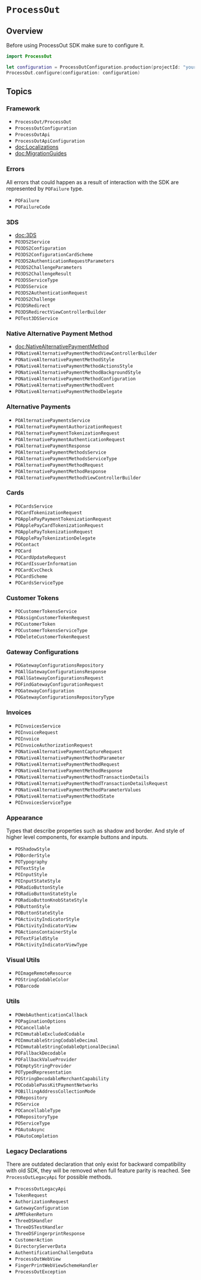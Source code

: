 # ``ProcessOut``

## Overview

Before using ProcessOut SDK make sure to configure it.

```swift
import ProcessOut

let configuration = ProcessOutConfiguration.production(projectId: "your_project_id")
ProcessOut.configure(configuration: configuration)
```

## Topics

### Framework

- ``ProcessOut/ProcessOut``
- ``ProcessOutConfiguration``
- ``ProcessOutApi``
- ``ProcessOutApiConfiguration``
- <doc:Localizations>
- <doc:MigrationGuides>

### Errors

All errors that could happen as a result of interaction with the SDK are represented by ``POFailure`` type.

- ``POFailure``
- ``POFailureCode``

### 3DS

- <doc:3DS>
- ``PO3DS2Service``
- ``PO3DS2Configuration``
- ``PO3DS2ConfigurationCardScheme``
- ``PO3DS2AuthenticationRequestParameters``
- ``PO3DS2ChallengeParameters``
- ``PO3DS2ChallengeResult``
- ``PO3DSServiceType``
- ``PO3DSService``
- ``PO3DS2AuthenticationRequest``
- ``PO3DS2Challenge``
- ``PO3DSRedirect``
- ``PO3DSRedirectViewControllerBuilder``
- ``POTest3DSService``

### Native Alternative Payment Method

- <doc:NativeAlternativePaymentMethod>
- ``PONativeAlternativePaymentMethodViewControllerBuilder``
- ``PONativeAlternativePaymentMethodStyle``
- ``PONativeAlternativePaymentMethodActionsStyle``
- ``PONativeAlternativePaymentMethodBackgroundStyle``
- ``PONativeAlternativePaymentMethodConfiguration``
- ``PONativeAlternativePaymentMethodEvent``
- ``PONativeAlternativePaymentMethodDelegate``

### Alternative Payments

- ``POAlternativePaymentsService``
- ``POAlternativePaymentAuthorizationRequest``
- ``POAlternativePaymentTokenizationRequest``
- ``POAlternativePaymentAuthenticationRequest``
- ``POAlternativePaymentResponse``
- ``POAlternativePaymentMethodsService``
- ``POAlternativePaymentMethodsServiceType``
- ``POAlternativePaymentMethodRequest``
- ``POAlternativePaymentMethodResponse``
- ``POAlternativePaymentMethodViewControllerBuilder``

### Cards

- ``POCardsService``
- ``POCardTokenizationRequest``
- ``POApplePayPaymentTokenizationRequest``
- ``POApplePayCardTokenizationRequest``
- ``POApplePayTokenizationRequest``
- ``POApplePayTokenizationDelegate``
- ``POContact``
- ``POCard``
- ``POCardUpdateRequest``
- ``POCardIssuerInformation``
- ``POCardCvcCheck``
- ``POCardScheme``
- ``POCardsServiceType``

### Customer Tokens

- ``POCustomerTokensService``
- ``POAssignCustomerTokenRequest``
- ``POCustomerToken``
- ``POCustomerTokensServiceType``
- ``PODeleteCustomerTokenRequest``

### Gateway Configurations

- ``POGatewayConfigurationsRepository``
- ``POAllGatewayConfigurationsResponse``
- ``POAllGatewayConfigurationsRequest``
- ``POFindGatewayConfigurationRequest``
- ``POGatewayConfiguration``
- ``POGatewayConfigurationsRepositoryType``

### Invoices

- ``POInvoicesService``
- ``POInvoiceRequest``
- ``POInvoice``
- ``POInvoiceAuthorizationRequest``
- ``PONativeAlternativePaymentCaptureRequest``
- ``PONativeAlternativePaymentMethodParameter``
- ``PONativeAlternativePaymentMethodRequest``
- ``PONativeAlternativePaymentMethodResponse``
- ``PONativeAlternativePaymentMethodTransactionDetails``
- ``PONativeAlternativePaymentMethodTransactionDetailsRequest``
- ``PONativeAlternativePaymentMethodParameterValues``
- ``PONativeAlternativePaymentMethodState``
- ``POInvoicesServiceType``
<!--- ``PODynamicCheckoutPaymentMethod``-->

### Appearance

Types that describe properties such as shadow and border. And style of higher level components, for example buttons and inputs.

- ``POShadowStyle``
- ``POBorderStyle``
- ``POTypography``
- ``POTextStyle``
- ``POInputStyle``
- ``POInputStateStyle``
- ``PORadioButtonStyle``
- ``PORadioButtonStateStyle``
- ``PORadioButtonKnobStateStyle``
- ``POButtonStyle``
- ``POButtonStateStyle``
- ``POActivityIndicatorStyle``
- ``POActivityIndicatorView``
- ``POActionsContainerStyle``
- ``POTextFieldStyle``
- ``POActivityIndicatorViewType``

### Visual Utils

- ``POImageRemoteResource``
- ``POStringCodableColor``
- ``POBarcode``

### Utils

- ``POWebAuthenticationCallback``
- ``POPaginationOptions``
- ``POCancellable``
- ``POImmutableExcludedCodable``
- ``POImmutableStringCodableDecimal``
- ``POImmutableStringCodableOptionalDecimal``
- ``POFallbackDecodable``
- ``POFallbackValueProvider``
- ``POEmptyStringProvider``
- ``POTypedRepresentation``
- ``POStringDecodableMerchantCapability``
- ``POCodablePassKitPaymentNetworks``
- ``POBillingAddressCollectionMode``
- ``PORepository``
- ``POService``
- ``POCancellableType``
- ``PORepositoryType``
- ``POServiceType``
- ``POAutoAsync``
- ``POAutoCompletion``

### Legacy Declarations

There are outdated declaration that only exist for backward compatibility with old SDK, they will be removed when
full feature parity is reached. See ``ProcessOutLegacyApi`` for possible methods.

- ``ProcessOutLegacyApi``
- ``TokenRequest``
- ``AuthorizationRequest``
- ``GatewayConfiguration``
- ``APMTokenReturn``
- ``ThreeDSHandler``
- ``ThreeDSTestHandler``
- ``ThreeDSFingerprintResponse``
- ``CustomerAction``
- ``DirectoryServerData``
- ``AuthentificationChallengeData``
- ``ProcessOutWebView``
- ``FingerPrintWebViewSchemeHandler``
- ``ProcessOutException``
